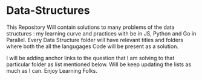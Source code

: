 # Data-Structures

This Repository Will contain solutions to many problems of the data structures : my learning curve and practices with be in JS, Python and Go in Parallel.
Every Data Structure folder will have relevant titles and folders where both the all the langugages  Code will be present as a solution. 

I will be adding anchor links to the question that I am solving to that particular folder as list mentioned below. Will be keep updating the lists as much as I can. Enjoy Learning Folks.
